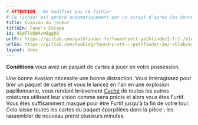 ```yaml
---
# ATTENTION : Ne modifiez pas ce fichier
# Ce fichier est généré automatiquement par un script d'après les données du module Foundry VTT officiel et de sa traduction
title: Évasion du joueur
titleEn: Fane's Escape
id: 9SdFlVQW4vM8ggh8
urlFr: https://gitlab.com/pathfinder-fr/foundryvtt-pathfinder2-fr/-/blob/master/data/feats/9SdFlVQW4vM8ggh8.htm
urlEn: https://gitlab.com/hooking/foundry-vtt---pathfinder-2e/-/blob/master/packs/data/feats.db/fane-s-escape.json
layout: dons
---
```

**Conditions** vous avez un paquet de cartes à jouer en votre possession.

Une bonne évasion nécessite une bonne distraction. Vous Intéragissez pour tirer un paquet de cartes et vous le lancez en l'air en une explosion papillonnante, vous rendant brièvement [Caché](../conditions/caché.md) de toutes les autres créatures utilisant leur vision comme sens précis et alors vous êtes Furtif. Vous êtes suffisamment masqué pour être Furtif jusqu'à la fin de votre tour. Cela laisse toutes les cartes du paquet éparpillées dans la pièce ; les rassembler de nouveau prend plusieurs minutes.
